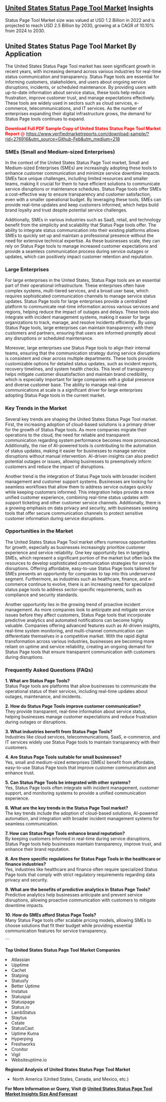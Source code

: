 <h2><a href="https://www.verifiedmarketreports.com/download-sample/?rid=276916&amp;utm_source=Github-Feb&amp;utm_medium=218" target="_blank">United States Status Page Tool Market</a> Insights</h2><p>Status Page Tool Market size was valued at USD 1.2 Billion in 2022 and is projected to reach USD 2.5 Billion by 2030, growing at a CAGR of 10.10% from 2024 to 2030.</p><p> <h2>United States Status Page Tool Market By Application</h2> <p>The United States Status Page Tool market has seen significant growth in recent years, with increasing demand across various industries for real-time status communication and transparency. Status Page tools are essential for informing customers, stakeholders, and users about ongoing service disruptions, incidents, or scheduled maintenance. By providing users with up-to-date information about service status, these tools help reduce frustration, improve customer trust, and manage expectations effectively. These tools are widely used in sectors such as cloud services, e-commerce, telecommunications, and IT services. As the number of enterprises expanding their digital infrastructure grows, the demand for Status Page tools continues to expand. <p><span class=""><span style="color: #ff0000;"><strong>Download Full PDF Sample Copy of United States Status Page Tool Market Report</strong> @ </span><a href="https://www.verifiedmarketreports.com/download-sample/?rid=276916&amp;utm_source=Github-Feb&amp;utm_medium=218" target="_blank">https://www.verifiedmarketreports.com/download-sample/?rid=276916&amp;utm_source=Github-Feb&amp;utm_medium=218</a></span></p></p> <h3>SMEs (Small and Medium-sized Enterprises)</h3> <p>In the context of the United States Status Page Tool market, Small and Medium-sized Enterprises (SMEs) are increasingly adopting these tools to enhance customer communication and minimize service downtime impacts. SMEs face unique challenges, including limited resources and smaller teams, making it crucial for them to have efficient solutions to communicate service disruptions or maintenance schedules. Status Page tools offer SMEs a cost-effective way to ensure transparency and customer satisfaction, even with a smaller operational budget. By leveraging these tools, SMEs can provide real-time updates and keep customers informed, which helps build brand loyalty and trust despite potential service challenges.</p> <p>Additionally, SMEs in various industries such as SaaS, retail, and technology benefit from the simplicity and scalability that Status Page tools offer. The ability to integrate status communication into their existing platforms allows SMEs to quickly set up and maintain a professional presence without the need for extensive technical expertise. As these businesses scale, they can rely on Status Page tools to manage increased customer expectations and provide a seamless communication process during service outages or updates, which can positively impact customer retention and reputation.</p> <h3>Large Enterprises</h3> <p>For large enterprises in the United States, Status Page tools are an essential part of their operational infrastructure. These enterprises often have complex systems, multi-tiered services, and a broad user base, which requires sophisticated communication channels to manage service status updates. Status Page tools for large enterprises provide a centralized platform to communicate real-time information across various services and regions, helping reduce the impact of outages and delays. These tools also integrate with incident management systems, making it easier for large organizations to track, manage, and resolve incidents efficiently. By using Status Page tools, large enterprises can maintain transparency with their customers and partners, ensuring that users are informed promptly about any disruptions or scheduled maintenance.</p> <p>Moreover, large enterprises use Status Page tools to align their internal teams, ensuring that the communication strategy during service disruptions is consistent and clear across multiple departments. These tools provide customizable options for detailed status updates, such as incident reports, recovery timelines, and system health checks. This level of transparency helps mitigate customer dissatisfaction and maintain brand credibility, which is especially important for large companies with a global presence and diverse customer base. The ability to manage real-time communications at scale is a significant driver for large enterprises adopting Status Page tools in the current market.</p> <h3>Key Trends in the Market</h3> <p>Several key trends are shaping the United States Status Page Tool market. First, the increasing adoption of cloud-based solutions is a primary driver for the growth of Status Page tools. As more companies migrate their operations to the cloud, the need for reliable and transparent communication regarding system performance becomes more pronounced. Additionally, the rise of AI-powered tools is contributing to the automation of status updates, making it easier for businesses to manage service disruptions without manual intervention. AI-driven insights can also predict potential outages or issues, allowing businesses to preemptively inform customers and reduce the impact of disruptions.</p> <p>Another trend is the integration of Status Page tools with broader incident management and customer support systems. Businesses are looking for seamless workflows that allow them to address service outages quickly while keeping customers informed. This integration helps provide a more unified customer experience, combining real-time status updates with support ticketing and other customer service channels. Additionally, there is a growing emphasis on data privacy and security, with businesses seeking tools that offer secure communication channels to protect sensitive customer information during service disruptions.</p> <h3>Opportunities in the Market</h3> <p>The United States Status Page Tool market offers numerous opportunities for growth, especially as businesses increasingly prioritize customer experience and service reliability. One key opportunity lies in targeting SMEs, which represent a significant portion of the market but often lack the resources to develop sophisticated communication strategies for service disruptions. Offering affordable, easy-to-use Status Page tools tailored for SMEs presents an opportunity for companies to tap into this underserved segment. Furthermore, as industries such as healthcare, finance, and e-commerce continue to evolve, there is an increasing need for specialized status page tools to address sector-specific requirements, such as compliance and security standards.</p> <p>Another opportunity lies in the growing trend of proactive incident management. As more companies look to anticipate and mitigate service issues before they affect customers, Status Page tools that incorporate predictive analytics and automated notifications can become highly valuable. Companies offering advanced features such as AI-driven insights, real-time system monitoring, and multi-channel communication can differentiate themselves in a competitive market. With the rapid digital transformation across various industries, businesses are becoming more reliant on uptime and service reliability, creating an ongoing demand for Status Page tools that ensure transparent communication with customers during disruptions.</p> <h3>Frequently Asked Questions (FAQs)</h3> <p><strong>1. What are Status Page Tools?</strong><br>Status Page tools are platforms that allow businesses to communicate the operational status of their services, including real-time updates about outages, maintenance, and incidents.</p> <p><strong>2. How do Status Page Tools improve customer communication?</strong><br>They provide transparent, real-time information about service status, helping businesses manage customer expectations and reduce frustration during outages or disruptions.</p> <p><strong>3. What industries benefit from Status Page Tools?</strong><br>Industries like cloud services, telecommunications, SaaS, e-commerce, and IT services widely use Status Page tools to maintain transparency with their customers.</p> <p><strong>4. Are Status Page Tools suitable for small businesses?</strong><br>Yes, small and medium-sized enterprises (SMEs) benefit from affordable, easy-to-use Status Page tools that improve customer communication and enhance trust.</p> <p><strong>5. Can Status Page Tools be integrated with other systems?</strong><br>Yes, Status Page tools often integrate with incident management, customer support, and monitoring systems to provide a unified communication experience.</p> <p><strong>6. What are the key trends in the Status Page Tool market?</strong><br>The key trends include the adoption of cloud-based solutions, AI-powered automation, and integration with broader incident management systems for seamless communication.</p> <p><strong>7. How can Status Page Tools enhance brand reputation?</strong><br>By keeping customers informed in real-time during service disruptions, Status Page tools help businesses maintain transparency, improve trust, and enhance their brand reputation.</p> <p><strong>8. Are there specific regulations for Status Page Tools in the healthcare or finance industries?</strong><br>Yes, industries like healthcare and finance often require specialized Status Page tools that comply with strict regulatory requirements regarding data privacy and security.</p> <p><strong>9. What are the benefits of predictive analytics in Status Page Tools?</strong><br>Predictive analytics help businesses anticipate and prevent service disruptions, allowing proactive communication with customers to mitigate downtime impacts.</p> <p><strong>10. How do SMEs afford Status Page Tools?</strong><br>Many Status Page tools offer scalable pricing models, allowing SMEs to choose solutions that fit their budget while providing essential communication features for service transparency.</p> ```</p><p><strong>Top United States Status Page Tool Market Companies</strong></p><div data-test-id=""><p><li>Atlassian</li><li> Upptime</li><li> Cachet</li><li> Statping</li><li> Statusfy</li><li> Better Uptime</li><li> Instatus</li><li> Statuspal</li><li> Statuspage</li><li> Status.io</li><li> LambStatus</li><li> Staytus</li><li> Cstate</li><li> StatusCast</li><li> Uptime Kuma</li><li> Hyperping</li><li> Freshworks</li><li> Cronitor</li><li> Vigil</li><li> Websiteuptime.io</li></p><div><strong>Regional Analysis of&nbsp;United States Status Page Tool Market</strong></div><ul><li dir="ltr"><p dir="ltr">North America&nbsp;(United States, Canada, and Mexico, etc.)</p></li></ul><p><strong>For More Information or Query, Visit @&nbsp;</strong><strong><a href="https://www.verifiedmarketreports.com/product/status-page-tool-market/?utm_source=Github-Feb&amp;utm_medium=218" target="_blank">United States Status Page Tool Market Insights Size And Forecast</a></strong></p></div>
